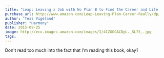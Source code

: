 ```yaml
---
title: "Leap: Leaving a Job with No Plan B to Find the Career and Life You Really Want"
purchase_url: http://www.amazon.com/Leap-Leaving-Plan-Career-Really/dp/0804140758%3FSubscriptionId%3DAKIAIVZLK2PABGQI2KAQ%26tag%3Deverrail-20%26linkCode%3Dxm2%26camp%3D2025%26creative%3D165953%26creativeASIN%3D0804140758
author: "Tess Vigeland"
publisher: "Harmony"
date: 2015-09-25
image: http://ecx.images-amazon.com/images/I/41ZGOGACDyL._SL75_.jpg
tags:
---
```


Don't read too much into the fact that I'm reading this book, okay?
